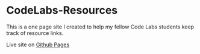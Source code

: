 # CodeLabs-Resources
This is a one page site I created to help my fellow Code Labs students keep track of resource links.

Live site on [Github Pages](https://leeloomina.github.io/CodeLabs-Resources/)
